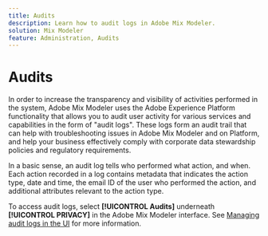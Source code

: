 ```yaml
---
title: Audits
description: Learn how to audit logs in Adobe Mix Modeler.
solution: Mix Modeler
feature: Administration, Audits
---
```


# Audits

In order to increase the transparency and visibility of activities performed in the system, Adobe Mix Modeler uses the Adobe Experience Platform functionality that allows you to audit user activity for various services and capabilities in the form of "audit logs". These logs form an audit trail that can help with troubleshooting issues in Adobe Mix Modeler and on Platform, and help your business effectively comply with corporate data stewardship policies and regulatory requirements.

In a basic sense, an audit log tells who performed what action, and when. Each action recorded in a log contains metadata that indicates the action type, date and time, the email ID of the user who performed the action, and additional attributes relevant to the action type.

To access audit logs, select **[!UICONTROL Audits]** underneath **[!UICONTROL PRIVACY]** in the Adobe Mix Modeler interface. See [Managing audit logs in the UI](https://experienceleague.adobe.com/docs/experience-platform/landing/governance-privacy-security/audit-logs/overview.html?lang=en#managing-audit-logs-in-the-ui) for more information.

